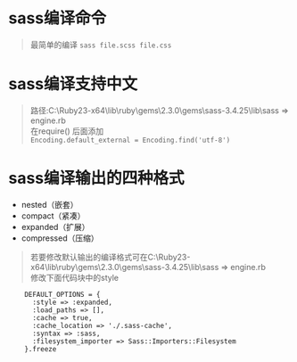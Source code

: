 # sass编译命令
> 最简单的编译 `sass file.scss file.css` 
# sass编译支持中文
>路径:C:\Ruby23-x64\lib\ruby\gems\2.3.0\gems\sass-3.4.25\lib\sass => engine.rb  
>在require() 后面添加  
>```Encoding.default_external = Encoding.find('utf-8')```

# sass编译输出的四种格式
- nested（嵌套）
- compact（紧凑）
- expanded（扩展）
- compressed（压缩）
> 若要修改默认输出的编译格式可在C:\Ruby23-x64\lib\ruby\gems\2.3.0\gems\sass-3.4.25\lib\sass => engine.rb  
> 修改下面代码块中的style
```
    DEFAULT_OPTIONS = {
      :style => :expanded,
      :load_paths => [],
      :cache => true,
      :cache_location => './.sass-cache',
      :syntax => :sass,
      :filesystem_importer => Sass::Importers::Filesystem
    }.freeze
```
